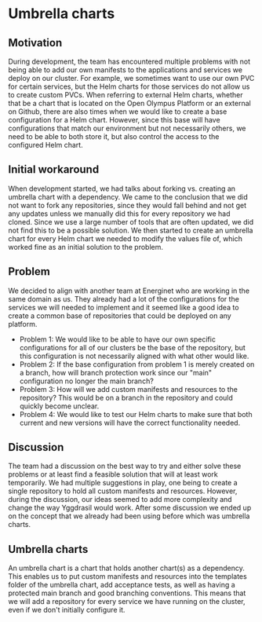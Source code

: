 # Umbrella charts

## Motivation
During development, the team has encountered multiple problems with not being able to add our own manifests to the applications and services we deploy on our cluster. For example, we sometimes want to use our own PVC for certain services, but the Helm charts for those services do not allow us to create custom PVCs.
When referring to external Helm charts, whether that be a chart that is located on the Open Olympus Platform or an external on Github, there are also times when we would like to create a base configuration for a Helm chart. However, since this base will have configurations that match our environment but not necessarily others, we need to be able to both store it, but also control the access to the configured Helm chart. 

## Initial workaround 
When development started, we had talks about forking vs. creating an umbrella chart with a dependency. We came to the conclusion that we did not want to fork any repositories, since they would fall behind and not get any updates unless we manually did this for every repository we had cloned. Since we use a large number of tools that are often updated, we did not find this to be a possible solution. We then started to create an umbrella chart for every Helm chart we needed to modify the values file of, which worked fine as an initial solution to the problem.

## Problem
We decided to align with another team at Energinet who are working in the same domain as us. They already had a lot of the configurations for the services we will needed to implement and it seemed like a good idea to create a common base of repositories that could be deployed on any platform. 

- Problem 1: We would like to be able to have our own specific configurations for all of our clusters be the base of the repository, but this configuration is not necessarily aligned with what other would like. 
- Problem 2: If the base configuration from problem 1 is merely created on a branch, how will branch protection work since our "main" configuration no longer the main branch? 
- Problem 3: How will we add custom manifests and resources to the repository? This would be on a branch in the repository and could quickly become unclear. 
- Problem 4: We would like to test our Helm charts to make sure that both current and new versions will have the correct functionality needed. 

## Discussion
The team had a discussion on the best way to try and either solve these problems or at least find a feasible solution that will at least work temporarily. We had multiple suggestions in play, one being to create a single repository to hold all custom manifests and resources. However, during the discussion, our ideas seemed to add more complexity and change the way Yggdrasil would work. After some discussion we ended up on the concept that we already had been using before which was umbrella charts. 

## Umbrella charts
An umbrella chart is a chart that holds another chart(s) as a dependency. This enables us to put custom manifests and resources into the templates folder of the umbrella chart, add acceptance tests, as well as having a protected main branch and good branching conventions. This means that we will add a repository for every service we have running on the cluster, even if we don't initially configure it. 
